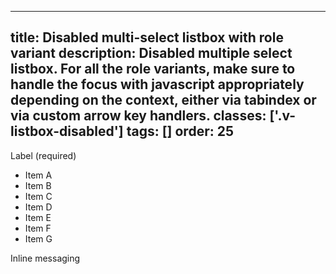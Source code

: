 <!--
 *              Copyright (c) 2025 Visa, Inc.
 *
 * Licensed under the Apache License, Version 2.0 (the "License");
 * you may not use this file except in compliance with the License.
 * You may obtain a copy of the License at
 *
 *         http://www.apache.org/licenses/LICENSE-2.0
 *
 * Unless required by applicable law or agreed to in writing, software
 * distributed under the License is distributed on an "AS IS" BASIS,
 * WITHOUT WARRANTIES OR CONDITIONS OF ANY KIND, either express or implied.
 * See the License for the specific language governing permissions and
 * limitations under the License.
 *
 -->
---
title: Disabled multi-select listbox with role variant
description: Disabled multiple select listbox. For all the role variants, make sure to handle the focus with javascript appropriately depending on the context, either via tabindex or via custom arrow key handlers. 
classes: ['.v-listbox-disabled']
tags: []
order: 25
---

<label class="v-label" for="multi-select-disabled-listbox-2" id="multi-select-disabled-listbox-label-2">
  Label (required)
</label>
<div class="v-listbox-container v-listbox-disabled">
  <ul aria-describedby="multi-select-disabled-listbox-message-2" aria-labelledby="multi-select-disabled-listbox-label-2" class="v-listbox v-listbox-scroll v-listbox-multiselect" id="multi-select-disabled-listbox-2" role="listbox">
    <li aria-disabled="true" aria-selected="false" class="v-listbox-item" role="option">
      <span class="v-checkbox">
      </span>
      Item A
    </li>
    <li aria-disabled="true" aria-selected="false" class="v-listbox-item" role="option">
      <span class="v-checkbox">
      </span>
      Item B
    </li>
    <li aria-disabled="true" aria-selected="false" class="v-listbox-item" role="option">
      <span class="v-checkbox">
      </span>
      Item C
    </li>
    <li aria-disabled="true" aria-selected="false" class="v-listbox-item" role="option">
      <span class="v-checkbox">
      </span>
      Item D
    </li>
    <li aria-disabled="true" aria-selected="false" class="v-listbox-item" role="option">
      <span class="v-checkbox">
      </span>
      Item E
    </li>
    <li aria-disabled="true" aria-selected="false" class="v-listbox-item" role="option">
      <span class="v-checkbox">
      </span>
      Item F
    </li>
    <li aria-disabled="true" aria-selected="false" class="v-listbox-item" role="option">
      <span class="v-checkbox">
      </span>
      Item G
    </li>
  </ul>
</div>
<div class="v-input-message" id="multi-select-disabled-listbox-message-2">
  Inline messaging
</div>

